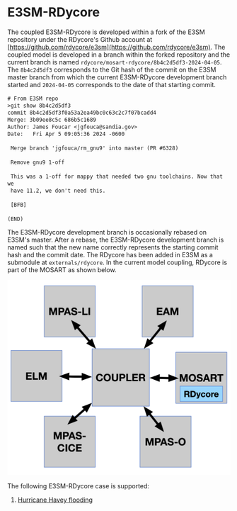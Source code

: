 # E3SM-RDycore

The coupled E3SM-RDycore is developed within a fork of the E3SM repository under the RDycore's Github account at [https://github.com/rdycore/e3sm](https://github.com/rdycore/e3sm). The coupled model is developed in a branch within the forked repository and the current branch is named `rdycore/mosart-rdycore/8b4c2d5df3-2024-04-05`. The `8b4c2d5df3` corresponds to the Git hash of the commit on the E3SM master branch from which the current E3SM-RDycore development branch started and `2024-04-05` corresponds to the date of that starting commit.

```text
# From E3SM repo
>git show 8b4c2d5df3
commit 8b4c2d5df3f0a53a2ea49bc0c63c2c7f07bcadd4
Merge: 3b09ee8c5c 686b5c1689
Author: James Foucar <jgfouca@sandia.gov>
Date:   Fri Apr 5 09:05:36 2024 -0600

 Merge branch 'jgfouca/rm_gnu9' into master (PR #6328)

 Remove gnu9 1-off

 This was a 1-off for mappy that needed two gnu toolchains. Now that we
 have 11.2, we don't need this.

 [BFB]

(END)
```

The E3SM-RDycore development branch is occasionally rebased on E3SM's master. After a rebase, the E3SM-RDycore development branch is named such that the new name correctly represents the starting commit hash and the commit date. The RDycore has been added in E3SM as a submodule at
`externals/rdycore`. In the current model coupling, RDycore is part of the MOSART as shown below.

![image](e3sm-rdycore-via-mosart.png)

The following E3SM-RDycore case is supported:
1. [Hurricane Havey flooding](harvey-flooding/e3sm_harvey.md)